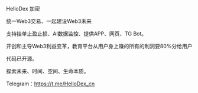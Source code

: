 HelloDex 加密 

统一Web3交易、一起建设Web3未来

支持挂单止盈止损、AI数据监控、提供APP、网页、TG Bot。

开创和主导Web3利益变革，教育平台从用户身上赚的所有的利润要80%分给用户

代码已开源。

探索未来、时间、空间、生命本质。

Telegram：https://t.me/HelloDex_cn
